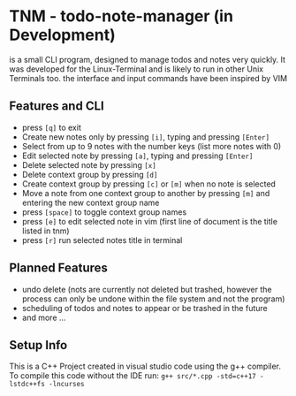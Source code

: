 # TNM - todo-note-manager (in Development)
is a small CLI program, designed to manage todos and notes very quickly. It was developed for the Linux-Terminal and is likely to run in other Unix Terminals too.
the interface and input commands have been inspired by VIM

## Features and CLI
* press `[q]` to exit
* Create new notes only by pressing `[i]`, typing and pressing `[Enter]`
* Select from up to 9 notes with the number keys (list more notes with 0)
* Edit selected note by pressing `[a]`, typing and pressing `[Enter]`
* Delete selected note by pressing `[x]`
* Delete context group by pressing `[d]`
* Create context group by pressing `[c]` or `[m]` when no note is selected
* Move a note from one context group to another by pressing `[m]` and entering the new context group name
* press `[space]` to toggle context group names
* press `[e]` to edit selected note in vim (first line of document is the title listed in tnm)
* press `[r]` run selected notes title in terminal

## Planned Features
* undo delete (nots are currently not deleted but trashed, however the process can only be undone within the file system and not the program)
* scheduling of todos and notes to appear or be trashed in the future
* and more ...

## Setup Info
This is a C++ Project created in visual studio code using the g++ compiler. To compile this code without the IDE run:
`g++ src/*.cpp -std=c++17 -lstdc++fs -lncurses`

